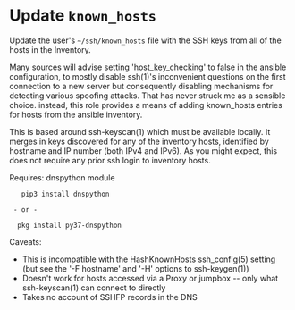 
Update `known_hosts`
====================

Update the user's `~/ssh/known_hosts` file with the SSH keys from all
of the hosts in the Inventory.

Many sources will advise setting 'host_key_checking' to false in the
ansible configuration, to mostly disable ssh(1)'s inconvenient
questions on the first connection to a new server but consequently
disabling mechanisms for detecting various spoofing attacks.  That has
never struck me as a sensible choice.  instead, this role provides a
means of adding known_hosts entries for hosts from the ansible
inventory.

This is based around ssh-keyscan(1) which must be available locally.
It merges in keys discovered for any of the inventory hosts,
identified by hostname and IP number (both IPv4 and IPv6).  As you
might expect, this does not require any prior ssh login to inventory
hosts.

Requires: dnspython module
```
   pip3 install dnspython
```
     - or -
```
  pkg install py37-dnspython
```

Caveats:
 * This is incompatible with the HashKnownHosts ssh_config(5) setting (but
   see the '-F hostname' and '-H' options to ssh-keygen(1))
 * Doesn't work for hosts accessed via a Proxy or jumpbox -- only what
   ssh-keyscan(1) can connect to directly
 * Takes no account of SSHFP records in the DNS


